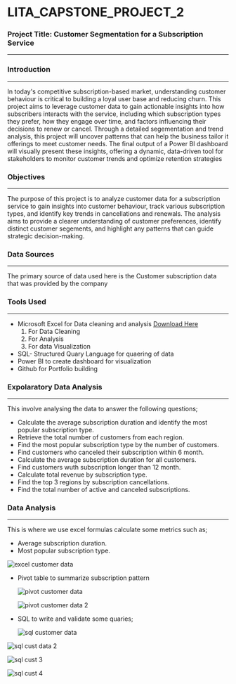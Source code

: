 # LITA_CAPSTONE_PROJECT_2

### Project Title: Customer Segmentation for a Subscription Service
---
### Introduction
---
In today's competitive subscription-based market, understanding customer behaviour is critical to building a loyal user base and reducing churn. 
This project aims to leverage customer data to gain actionable insights into how subscribers interacts with the service, including which subscription types they prefer, how they engage over time, and factors influencing their decisions to renew or cancel. Through a detailed segementation and trend analysis, this project will uncover patterns that can help the business tailor it offerings to meet customer needs. The final output of a Power BI dashboard will visually present these insights, offering a dynamic, data-driven tool for stakeholders to monitor customer trends and optimize retention strategies

### Objectives
---
The purpose of this project is to analyze customer data for a subscription service to gain insights into customer behaviour, track various subscription types, and identify key trends in cancellations and renewals. The analysis aims to provide a clearer understanding of customer preferences, identify distinct customer segements, and highlight any patterns that can guide strategic decision-making.

### Data Sources
---
The primary source of data used here is the Customer subscription data that was provided by the company

### Tools Used
---

 - Microsoft Excel for Data cleaning and analysis [Download Here](https://www.microsoft.com)
    1. For Data Cleaning
    2. For Analysis
    3. For data Visualization
 - SQL- Structured Quary Language for quaering of data
 - Power BI to create dashboard for visualization
 - Github for Portfolio building

### Expolaratory Data Analysis
---
 This involve analysing the data to answer the following questions;
  - Calculate the average subscription duration and identify the most popular subscription type.
 - Retrieve the total number of customers from each region.
 - Find the most popular subscription type by the number of customers.
 - Find customers who canceled their subscription within 6 month.
 - Calculate the average subscription duration for all customers.
 - Find customers wuth subscription longer than 12 month.
 - Calculate total revenue by subscription type.
 - Find the top 3 regions by subscription cancellations.
 - Find the total number of active and canceled subscriptions.
### Data Analysis
---
This is where we use excel formulas calculate some metrics such as;
 - Average subscription duration.
 - Most popular subscription type.
   
![excel customer data](https://github.com/user-attachments/assets/5793c163-694f-40f8-b76a-d2db4d75a757)

- Pivot table to summarize subscription pattern

  ![pivot customer data](https://github.com/user-attachments/assets/59af3581-6d46-4539-ba3a-7728f490b354)

  ![pivot customer data 2](https://github.com/user-attachments/assets/7111ea3a-3f7d-441f-984c-ecdd7bca079a)

- SQL to write and validate some quaries;

  ![sql customer data](https://github.com/user-attachments/assets/815b5177-fdd7-46a4-aa89-c2cd4267062e)

 ![sql cust data 2](https://github.com/user-attachments/assets/35c67f83-6698-4e36-90cd-c3c9810e0b96)

 ![sql cust 3](https://github.com/user-attachments/assets/01ac90d5-6844-4175-81f4-4c30e314413a)

![sql cust 4](https://github.com/user-attachments/assets/42c88064-0fe9-469f-8214-9d5129810ceb)
